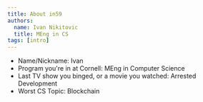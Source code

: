 ```yaml
---
title: About in59
authors:
  name: Ivan Nikitovic
  title: MEng in CS
tags: [intro]
---
```


- Name/Nickname: Ivan
- Program you're in at Cornell: MEng in Computer Science
- Last TV show you binged, or a movie you watched: Arrested Development
- Worst CS Topic: Blockchain
